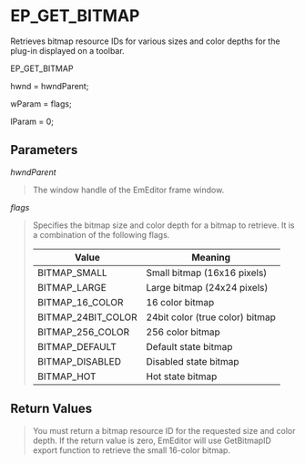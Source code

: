# EP\_GET\_BITMAP

Retrieves bitmap resource IDs for various sizes and color depths for the
plug-in displayed on a toolbar.

EP\_GET\_BITMAP

hwnd = hwndParent;

wParam = flags;

lParam = 0;

## Parameters

_hwndParent_

> The window handle of the EmEditor frame window.

_flags_

> Specifies the bitmap size and color depth for a bitmap to retrieve. It is a
> combination of the following flags.
>
> | Value | Meaning |
> | --- | --- |
> | BITMAP\_SMALL | Small bitmap (16x16 pixels) |
> | BITMAP\_LARGE | Large bitmap (24x24 pixels) |
> | BITMAP\_16\_COLOR | 16 color bitmap |
> | BITMAP\_24BIT\_COLOR | 24bit color (true color) bitmap |
> | BITMAP\_256\_COLOR | 256 color bitmap |
> | BITMAP\_DEFAULT | Default state bitmap |
> | BITMAP\_DISABLED | Disabled state bitmap |
> | BITMAP\_HOT | Hot state bitmap |

## Return Values

> You must return a bitmap resource ID for the requested size and color
> depth. If the return value is zero, EmEditor will use GetBitmapID export
> function to retrieve the small 16-color bitmap.
